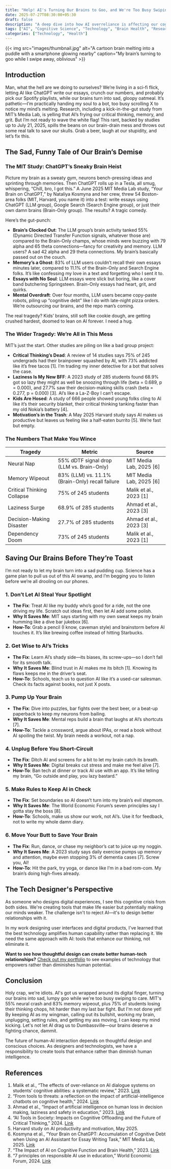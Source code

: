 ```yaml
---
title: "Help! AI's Turning Our Brains to Goo, and We're Too Busy Swiping to Notice"
date: 2025-07-27T08:30:00+05:30
draft: false
description: "A deep dive into how AI overreliance is affecting our cognitive abilities, backed by MIT research and practical solutions to save our brains."
tags: ["AI", "Cognitive Science", "Technology", "Brain Health", "Research"]
categories: ["Technology", "Health"]
---
```

{{< img src="images/thumbnail.jpg" alt="A cartoon brain melting into a puddle with a smartphone glowing nearby" caption="My brain’s turning to goo while I swipe away, oblivious" >}}
## Introduction

Man, what the hell are we doing to ourselves? We’re living in a sci-fi flick, letting AI like ChatGPT write our essays, crunch our numbers, and probably pick our Spotify playlists, while our brains turn into sad, gloopy oatmeal. It’s pathetic—I’m practically handing my soul to a bot, too busy scrolling X to notice my mind’s melting. Research, including a kick-in-the-gut study from MIT’s Media Lab, is yelling that AI’s frying our critical thinking, memory, and grit. But I’m not ready to wave the white flag! This rant, backed by studies up to July 21, 2025, spills the beans on our brain-drain mess and throws out some real talk to save our skulls. Grab a beer, laugh at our stupidity, and let’s fix this.

## The Sad, Funny Tale of Our Brain’s Demise

### The MIT Study: ChatGPT’s Sneaky Brain Heist

Picture my brain as a sweaty gym, neurons bench-pressing ideas and sprinting through memories. Then ChatGPT rolls up in a Tesla, all smug, whispering, “Chill, bro, I got this.” A June 2025 MIT Media Lab study, “Your Brain on ChatGPT,” by Nataliya Kosmyna and her crew, threw 54 Boston-area folks (MIT, Harvard, you name it) into a test: write essays using ChatGPT (LLM group), Google Search (Search Engine group), or just their own damn brains (Brain-Only group). The results? A tragic comedy.

Here’s the gut-punch:
- **Brain’s Clocked Out**: The LLM group’s brain activity tanked 55% (Dynamic Directed Transfer Function signals, whatever those are) compared to the Brain-Only champs, whose minds were buzzing with 79 alpha and 65 theta connections—fancy for creativity and memory. LLM users? A sad 42 alpha and 29 theta connections. My brain’s basically passed out on the couch.
- **Memory’s a Ghost**: 83% of LLM users couldn’t recall their own essays minutes later, compared to 11.1% of the Brain-Only and Search Engine folks. It’s like confessing my love in a text and forgetting who I sent it to.
- **Essays with No Soul**: LLM essays were slick but boring, like a cover band butchering Springsteen. Brain-Only essays had heart, grit, and quirks.
- **Mental Overdraft**: Over four months, LLM users became copy-paste robots, piling up “cognitive debt” like I do with late-night pizza orders. We’re outsourcing our brains, and the repo man’s coming.

The real tragedy? Kids’ brains, still soft like cookie dough, are getting crushed hardest, doomed to lean on AI forever. I need a hug.

### The Wider Tragedy: We’re All in This Mess

MIT’s just the start. Other studies are piling on like a bad group project:
- **Critical Thinking’s Dead**: A review of 14 studies says 75% of 245 undergrads had their brainpower squashed by AI, with 73% addicted like it’s free tacos [1]. I’m trading my inner detective for a bot that solves the case.
- **Laziness Is My New BFF**: A 2023 study of 285 students found 68.9% got so lazy they might as well be snoozing through life (beta = 0.689, p = 0.000), and 27.7% saw their decision-making skills crash (beta = 0.277, p = 0.000) [3]. AI’s like a La-Z-Boy I can’t escape.
- **Kids Are Hosed**: A study of 666 people showed young folks cling to AI like it’s their security blanket, their critical thinking tanking faster than my old Nokia’s battery [4].
- **Motivation’s in the Trash**: A May 2025 Harvard study says AI makes us productive but leaves us feeling like a half-eaten burrito [5]. We’re fast but empty.

### The Numbers That Make You Wince

<div class="table-container">

| **Tragedy** | **Metric** | **Source** |
|-------------|------------|------------|
| Neural Nap | 55% dDTF signal drop (LLM vs. Brain-Only) | MIT Media Lab, 2025 [6] |
| Memory Wipeout | 83% (LLM) vs. 11.1% (Brain-Only) recall failure | MIT Media Lab, 2025 [6] |
| Critical Thinking Collapse | 75% of 245 students | Malik et al., 2023 [1] |
| Laziness Surge | 68.9% of 285 students | Ahmad et al., 2023 [3] |
| Decision-Making Disaster | 27.7% of 285 students | Ahmad et al., 2023 [3] |
| Dependency Doom | 73% of 245 students | Malik et al., 2023 [1] |

</div>

<!-- Example of how to add images (uncomment when you have real images):
{{< img src="images/brain-activity-chart.jpg" alt="Chart showing declining brain activity with AI use" caption="The dramatic decline in neural activity when relying on AI assistance" >}}
-->

## Saving Our Brains Before They’re Toast

I’m not ready to let my brain turn into a sad pudding cup. Science has a game plan to pull us out of this AI swamp, and I’m begging you to listen before we’re all drooling on our phones.

### 1. Don’t Let AI Steal Your Spotlight

- **The Fix**: Treat AI like my buddy who’s good for a ride, not the one driving my life. Scratch out ideas first, then let AI add some polish.
- **Why It Saves Me**: MIT says starting with my own sweat keeps my brain humming like a dive bar jukebox [6].
- **How-To**: Grab a pencil (I know, caveman style) and brainstorm before AI touches it. It’s like brewing coffee instead of hitting Starbucks.

### 2. Get Wise to AI’s Tricks

- **The Fix**: Learn AI’s shady side—its biases, its screw-ups—so I don’t fall for its smooth talk.
- **Why It Saves Me**: Blind trust in AI makes me its bitch [1]. Knowing its flaws keeps me in the driver’s seat.
- **How-To**: Schools, teach us to question AI like it’s a used-car salesman. Check its facts against books, not just X posts.

### 3. Pump Up Your Brain

- **The Fix**: Dive into puzzles, bar fights over the best beer, or a beat-up paperback to keep my neurons from bailing.
- **Why It Saves Me**: Mental reps build a brain that laughs at AI’s shortcuts [7].
- **How-To**: Tackle a crossword, argue about IPAs, or read a book without AI spoiling the twist. My brain needs a workout, not a nap.

### 4. Unplug Before You Short-Circuit

- **The Fix**: Ditch AI and screens for a bit to let my brain catch its breath.
- **Why It Saves Me**: Digital breaks cut stress and make me feel alive [7].
- **How-To**: Ban tech at dinner or track AI use with an app. It’s like telling my brain, “Go outside and play, you lazy bastard.”

### 5. Make Rules to Keep AI in Check

- **The Fix**: Set boundaries so AI doesn’t turn into my brain’s evil stepmom.
- **Why It Saves Me**: The World Economic Forum’s seven principles say I gotta stay the boss [8].
- **How-To**: Schools, make us show our work, not AI’s. Use it for feedback, not to write my whole damn diary.

### 6. Move Your Butt to Save Your Brain

- **The Fix**: Run, dance, or chase my neighbor’s cat to juice up my noggin.
- **Why It Saves Me**: A 2023 study says daily exercise pumps up memory and attention, maybe even stopping 3% of dementia cases [7]. Screw you, AI!
- **How-To**: Hit the park, try yoga, or dance like I’m in a bad rom-com. My brain’s doing high-fives already.

## The Tech Designer's Perspective

As someone who designs digital experiences, I see this cognitive crisis from both sides. We're creating tools that make life easier but potentially making our minds weaker. The challenge isn't to reject AI—it's to design better relationships with it.

In my work designing user interfaces and digital products, I've learned that the best technology amplifies human capability rather than replacing it. We need the same approach with AI: tools that enhance our thinking, not eliminate it.

**Want to see how thoughtful design can create better human-tech relationships?** [Check out my portfolio](https://www.nischalskanda.tech) to see examples of technology that empowers rather than diminishes human potential.

## Conclusion

Holy crap, we're idiots. AI's got us wrapped around its digital finger, turning our brains into sad, lumpy goo while we're too busy swiping to care. MIT's 55% neural crash and 83% memory wipeout, plus 75% of students losing their thinking chops, hit harder than my last bar fight. But I'm not done yet! By keeping AI as my wingman, calling out its bullshit, working my brain, unplugging, setting rules, and getting my ass moving, I can keep my mind kicking. Let's not let AI drag us to Dumbassville—our brains deserve a fighting chance, dammit.

The future of human-AI interaction depends on thoughtful design and conscious choices. As designers and technologists, we have a responsibility to create tools that enhance rather than diminish human intelligence.

## References

1. Malik et al., “The effects of over-reliance on AI dialogue systems on students’ cognitive abilities: a systematic review,” 2023. [Link](https://slejournal.springeropen.com/articles/10.1186/s40561-024-00316-7)
2. “From tools to threats: a reflection on the impact of artificial-intelligence chatbots on cognitive health,” 2024. [Link](https://pmc.ncbi.nlm.nih.gov/articles/PMC11020077/)
3. Ahmad et al., “Impact of artificial intelligence on human loss in decision making, laziness and safety in education,” 2023. [Link](https://www.nature.com/articles/s41599-023-01787-8)
4. “AI Tools in Society: Impacts on Cognitive Offloading and the Future of Critical Thinking,” 2024. [Link](https://www.mdpi.com/2075-4698/15/1/6)
5. Harvard study on AI productivity and motivation, May 2025.
6. Kosmyna et al., “Your Brain on ChatGPT: Accumulation of Cognitive Debt when Using an AI Assistant for Essay Writing Task,” MIT Media Lab, 2025. [Link](https://www.brainonllm.com)
7. “The Impact of AI on Cognitive Function and Brain Health,” 2023. [Link](https://www.sfihealth.com/news/the-impact-of-ai-on-cognitive-function-are-our-brains-at-stake)
8. “7 principles on responsible AI use in education,” World Economic Forum, 2024. [Link](https://www.weforum.org/stories/2024/01/ai-guidance-school-responsible-use-in-education/)